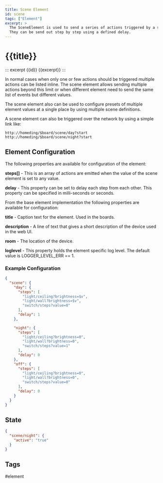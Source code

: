 ```yaml
---
title: Scene Element
id: scene
tags: ["Element"]
excerpt: >
  The SceneElement is used to send a series of actions triggered by a single incoming action.
  They can be send out step by step using a defined delay.
---
```


# {{title}}

::: excerpt {{id}}
{{excerpt}}
:::

In normal cases when only one or few actions should be triggered multiple actions can be listed inline.
The scene element allows sending multiple actions beyond this limit or when different element
need to send the same list of events but different values.

The scene element also can be used to configure presets of multiple element values
at a single place by using multiple scene definitions.

A scene element can also be triggered over the network by using a simple link like:

    http://homeding/$board/scene/day?start
    http://homeding/$board/scene/night?start


## Element Configuration

The following properties are available for configuration of the element:

<object data="/element.svg?scene" type="image/svg+xml"></object>

**steps[]** - This is an array of actions are emitted when the value of the scene element is set to any value.

**delay** - This property can be set to delay each step from each other. This property can be specified in milli-seconds or seconds.

From the base element implementation the following properties are available for configuration:

**title** - Caption text for the element. Used in the boards.

**description** - A line of text that gives a short description of the device used in the web UI.

**room** - The location of the device.

**loglevel** - This property holds the element specific log level. The default value is LOGGER_LEVEL_ERR == 1.


### Example Configuration

``` json
{
  "scene": {
    "day": {
      "steps": [
        "light/ceiling?brightness=$v",
        "light/wall?brightness=$v",
        "switch/steps?value=0"
      ],
      "delay": 1
    },

    "night": {
      "steps": [
        "light/ceiling?brightness=0",
        "light/wall?brightness=0",
        "switch/steps?value=1"
      ],
      "delay": 0
    },
    "off": {
      "steps": [
        "light/ceiling?brightness=0",
        "light/wall?brightness=0",
        "switch/steps?value=0"
      ],
      "delay": 0
    }
  }
}
```

## State

``` json
{
  "scene/night": {
    "active": "true"
  }
}
```

## Tags

#element
